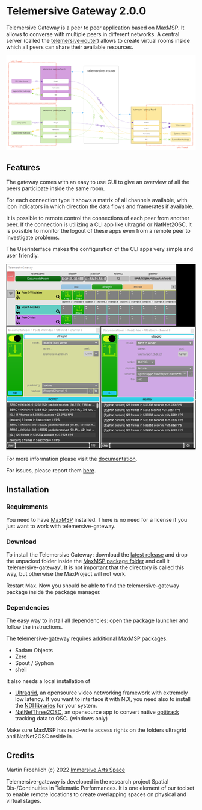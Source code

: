 # Telemersive Gateway 2.0.0

Telemersive Gateway is a peer to peer application based on MaxMSP. It allows to converse with multiple peers in different networks. A central server (called the [telemersive-router](https://gitlab.zhdk.ch/telemersion/telemersive-router)) allows to create virtual rooms inside which all peers can share their available resources.

![Diagram](media/DiagramUserView.svg "Solution")

## Features

The gateway comes with an easy to use GUI to give an overview of all the peers participate inside the same room.

For each connection type it shows a matrix of all channels available, with icon indicators in which direction the data flows and framerates if available.

It is possible to remote control the connections of each peer from another peer. If the connection is utilizing a CLI app like ultragrid or NatNet2OSC, it is possible to monitor the logout of these apps even from a remote peer to investigate problems.

The Userinterface makes the configuration of the CLI apps very simple and user friendly.

![Diagram](media/TG_device_ultragrid_2peers.png "GUI")

For more information please visit  the [documentation](https://gitlab.zhdk.ch/telemersion/telemersive-gateway/-/wikis/Welcome).

For issues, please report them [here](https://gitlab.zhdk.ch/telemersion/telemersive-gateway/-/issues).

## Installation

### Requirements
You need to have [MaxMSP](https://cycling74.com/) installed. There is no need for a license if you just want to work with telemersive-gateway.

### Download
To install the Telemersive Gateway: download the [latest release](https://gitlab.zhdk.ch/telemersion/telemersive-gateway/-/releases) and drop the unpacked folder inside the [MaxMSP package folder](https://docs.cycling74.com/max8/vignettes/packages) and call it 'telemersive-gateway'. It is not important that the directory is called this way, but otherwise the MaxProject will not work.

Restart Max. Now you should be able to find the telemersive-gateway package inside the package manager.

### Dependencies
The easy way to install all dependencies: open the package launcher and follow the instructions.

The telemersive-gateway requires additional MaxMSP packages.

* Sadam Objects
* Zero
* Spout / Syphon
* shell

It also needs a local installation of

* [Ultragrid](https://www.ultragrid.cz/), an opensource video networking framework with extremely low latency. If you want to interface it with NDI, you need also to install the [NDI libraries](https://github.com/CESNET/UltraGrid/wiki/Syphon,-Spout-and-NDI#ndi) for your system.
* [NatNetThree2OSC](https://github.com/tecartlab/app_NatNetThree2OSC),  an opensource app to convert native [optitrack](https://optitrack.com/software/) tracking data to OSC. (windows only)

Make sure MaxMSP has read-write access rights on the folders ultragrid and NatNet2OSC reside in.

## Credits

Martin Froehlich (c) 2022 [Immersive Arts Space](http://immersive-arts.ch)

Telemersive-gateway is developed in the research project Spatial Dis-/Continuities in Telematic Performances. It is one element of our toolset to enable remote locations to create overlapping spaces on physical and virtual stages.

